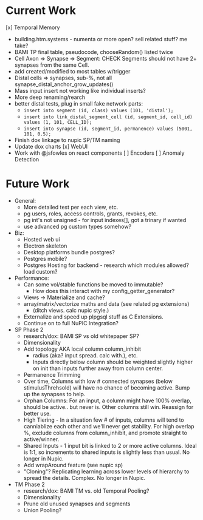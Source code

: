 # Current Work

[x] Temporal Memory
  * building.htm.systems - numenta or more open? sell related stuff? me take?
  * BAMI TP final table, pseudocode, chooseRandom() listed twice
  * Cell Axon => Synapse => Segment: CHECK Segments should not 
      have 2+ synapses from the same Cell.
  * add created/modified to most tables w/trigger
  * Distal cells => synapses, sub-%, not all synapse_distal_anchor_grow_updates()
  * Mass input insert not working like individual inserts?
  * More deep renaming/rearch
  * better distal tests, plug in small fake network parts:
    * `insert into segment (id, class) values (101, 'distal');`
    * `insert into link_distal_segment_cell (id, segment_id, cell_id) 
        values (1, 101, CELL_ID);`
    * `insert into synapse (id, segment_id, permanence) values (5001, 101, 0.5);`
  * Finish dox linkage to nupic SP/TM naming
  * Update dox charts
[x] WebUI
  * Work with @jsfowles on react components
[ ] Encoders
[ ] Anomaly Detection

# Future Work

* General:
  * More detailed test per each view, etc.
  * pg users, roles, access controls, grants, revokes, etc.
  * pg int's not unsigned - for input indexes[], got a trinary if wanted
  * use advanced pg custom types somehow?  
* Biz:
  * Hosted web ui
  * Electron skeleton
  * Desktop platforms bundle postgres?
  * Postgres mobile?
  * Postgres Hosting for backend - research which modules allowed? load custom?
* Performance: 
  * Can some vol/stable functions be moved to immutable?
    * How does this interact with my config_getter_generator?
  * Views -> Materialize and cache?
  * array/matrix/vectorize maths and data (see related pg extensions)
    * (ditch views. calc nupic style.)
  * Externalize and speed up plpgsql stuff as C Extensions.
  * Continue on to full NuPIC Integration?
* SP Phase 2
  * research/dox: BAMI SP vs old whitepaper SP?
  * Dimensionality
  * Add topology AKA local column column_inhibit 
    * radius (aka? input spread. calc with.), etc.
    * Inputs directly below column should be weighted slightly higher on init
      than inputs further away from column center.
  * Permanence Trimming
  * Over time, Columns with low # connected synapses (below stimulusThrehsold)
    will have no chance of becoming active.  Bump up the synapses to help. 
  * Orphan Columns: For an input, a column might have 100% overlap, should
    be active.. but never is. Other columns still win. Reassign for better use.
  * High Tiering - In a situation few # of inputs, columns will tend to 
    canniablize each other and we'll never get stability. For high overlap %,
    exclude columns from column_inhibit, and promote straight to active/winner.
  * Shared Inputs - 1 input bit is linked to 2 or more active columns.
    Ideal is 1:1, so increments to shared inputs is slightly less than usual.
    No longer in Nupic.
  * Add wrapAround feature (see nupic sp)
  * "Cloning"? Replicating learning across lower levels of hierarchy to spread
    the details. Complex. No longer in Nupic.
* TM Phase 2
  * research/dox: BAMI TM vs. old Temporal Pooling?
  * Dimensionality
  * Prune old unused synapses and segments
  * Union Pooling? 


